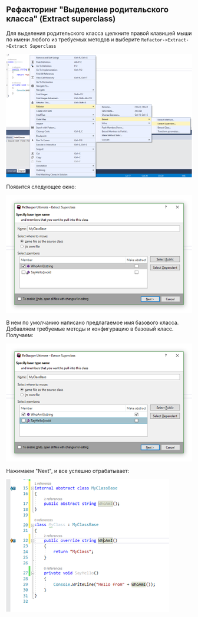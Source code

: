 ## Рефакторинг "Выделение родительского класса" (Extract superclass)

Для выделения родительского класса щелкните правой клавишей мыши по имени любого из требуемых методов и выберите `Refactor->Extract->Extract Superclass`

![pic1](pictures/extract_superclass/1.png)

Появится следующее окно:

![pic1](pictures/extract_superclass/2.png)

В нем по умолчанию написано предлагаемое имя базового класса. Добавляем требуемые методы и конфигурацию в базовый класс. Получаем:

![pic1](pictures/extract_superclass/3.png)

Нажимаем "Next", и все успешно отрабатывает:

![pic1](pictures/extract_superclass/4.png)